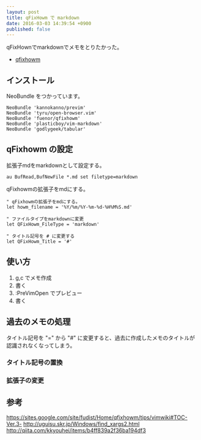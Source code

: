 ```yaml
---
layout: post
title: qFixHowm で markdown
date: 2016-03-03 14:39:54 +0900
published: false
---
```


qFixHownでmarkdownでメモをとりたかった。

* [qfixhowm](https://sites.google.com/site/fudist/Home/qfixhowm)

## インストール

NeoBundle をつかっています。

```vimrc
NeoBundle 'kannokanno/previm'
NeoBundle 'tyru/open-browser.vim'
NeoBundle 'fuenor/qfixhowm'
NeoBundle 'plasticboy/vim-markdown'
NeoBundle 'godlygeek/tabular'
```

## qFixhowm の設定

拡張子mdをmarkdownとして設定する。

```vimrc
au BufRead,BufNewFile *.md set filetype=markdown
```

qFixhowmの拡張子をmdにする。

```vimrc
" qFixhowmの拡張子をmdにする。
let howm_filename = '%Y/%m/%Y-%m-%d-%H%M%S.md'

" ファイルタイプをmarkdownに変更
let QFixHowm_FileType = 'markdown'

" タイトル記号を # に変更する
let QFixHowm_Title = '#'
```

## 使い方

1. g,c でメモ作成
1. 書く
1. :PreVimOpen でプレビュー
1. 書く

## 過去のメモの処理
タイトル記号を "=" から "#" に変更すると、過去に作成したメモのタイトルが認識されなくなってしまう。

### タイトル記号の置換

### 拡張子の変更

## 参考
https://sites.google.com/site/fudist/Home/qfixhowm/tips/vimwiki#TOC-Ver.3-
http://uguisu.skr.jp/Windows/find_xargs2.html
http://qiita.com/kkyouhei/items/b4ff839a2f36ba194df3

